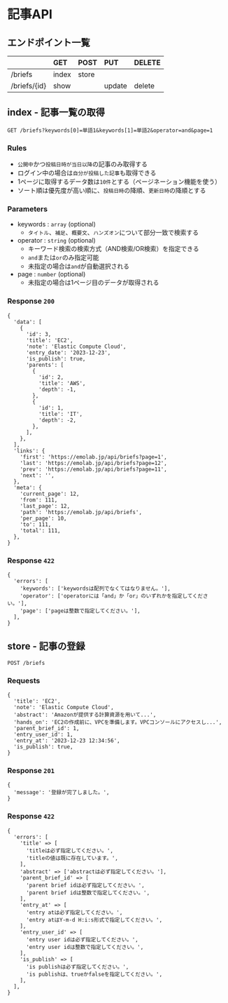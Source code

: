# 記事API

## エンドポイント一覧

||GET|POST|PUT|DELETE|
|:--|:--|:--|:--|:--|
|/briefs|index|store|||
|/briefs/{id}|show||update|delete|

## index - 記事一覧の取得

```
GET /briefs?keywords[0]=単語1&keywords[1]=単語2&operator=and&page=1
```

### Rules

- `公開中`かつ`投稿日時が当日以降`の記事のみ取得する
- ログイン中の場合は`自分が投稿した記事`も取得できる
- 1ページに取得するデータ数は`10件`とする（ページネーション機能を使う）
- ソート順は優先度が高い順に、`投稿日時`の降順、`更新日時`の降順とする

### Parameters

- keywords : `array` (optional)
  - `タイトル`、`補足`、`概要文`、`ハンズオン`について部分一致で検索する
- operator : `string` (optional)
  - キーワード検索の検索方式（AND検索/OR検索）を指定できる
  - `and`または`or`のみ指定可能
  - 未指定の場合は`and`が自動選択される
- page : `number` (optional)
  - 未指定の場合は1ページ目のデータが取得される

### Response `200`

```
{
  'data': [
    {
      'id': 3,
      'title': 'EC2',
      'note': 'Elastic Compute Cloud',
      'entry_date': '2023-12-23',
      'is_publish': true,
      'parents': [
        {
          'id': 2,
          'title': 'AWS',
          'depth': -1,
        },
        {
          'id': 1,
          'title': 'IT',
          'depth': -2,
        },
      ],
    },
  ],
  'links': {
    'first': 'https://emolab.jp/api/briefs?page=1',
    'last': 'https://emolab.jp/api/briefs?page=12',
    'prev': 'https://emolab.jp/api/briefs?page=11',
    'next': '',
  },
  'meta': {
    'current_page': 12,
    'from': 111,
    'last_page': 12,
    'path': 'https://emolab.jp/api/briefs',
    'per_page': 10,
    'to': 111,
    'total': 111,
  },
}
```

### Response `422`

```
{
  'errors': [
    'keywords': ['keywordsは配列でなくてはなりません。'],
    'operator': ['operatorには「and」か「or」のいずれかを指定してください。'],
    'page': ['pageは整数で指定してください。'],
  ],
}
```

## store - 記事の登録

```
POST /briefs
```

### Requests

```
{
  'title': 'EC2',
  'note': 'Elastic Compute Cloud',
  'abstract': 'Amazonが提供する計算資源を用いて...',
  'hands_on': 'EC2の作成前に、VPCを準備します。VPCコンソールにアクセスし...',
  'parent_brief_id': 1,
  'entry_user_id': 1,
  'entry_at': '2023-12-23 12:34:56',
  'is_publish': true,
}
```

### Response `201`

```
{
  'message': '登録が完了しました。',
}
```

### Response `422`

```
{
  'errors': [
    'title' => [
      'titleは必ず指定してください。',
      'titleの値は既に存在しています。',
    ],
    'abstract' => ['abstractは必ず指定してください。'],
    'parent_brief_id' => [
      'parent brief idは必ず指定してください。',
      'parent brief idは整数で指定してください。',
    ],
    'entry_at' => [
      'entry atは必ず指定してください。',
      'entry atはY-m-d H:i:s形式で指定してください。',
    ],
    'entry_user_id' => [
      'entry user idは必ず指定してください。',
      'entry user idは整数で指定してください。',
    ],
    'is_publish' => [
      'is publishは必ず指定してください。',
      'is publishは、trueかfalseを指定してください。',
    ],
  ],
}
```
